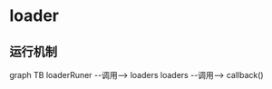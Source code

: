 # loader

## 运行机制

<mermaid>
graph TB
loaderRuner --调用--> loaders
loaders --调用--> callback()
</mermaid>